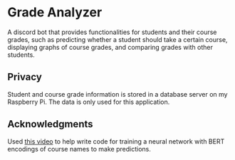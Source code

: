 # Grade Analyzer
A discord bot that provides functionalities for students and their course grades, such as predicting whether a student should take a certain course, displaying graphs of course grades, and comparing grades with other students.

## Privacy
Student and course grade information is stored in a database server on my Raspberry Pi. The data is only used for this application.

## Acknowledgments
Used [this video](https://www.youtube.com/watch?v=enfZAaTRTKU&ab_channel=dcode) to help write code for training a neural network with BERT encodings of course names to make predictions.
